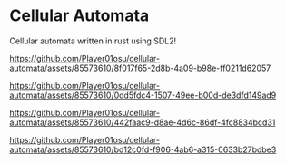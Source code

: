 
# Cellular Automata

Cellular automata written in rust using SDL2!



https://github.com/Player01osu/cellular-automata/assets/85573610/8f017f65-2d8b-4a09-b98e-ff0211d62057



https://github.com/Player01osu/cellular-automata/assets/85573610/0dd5fdc4-1507-49ee-b00d-de3dfd149ad9



https://github.com/Player01osu/cellular-automata/assets/85573610/442faac9-d8ae-4d6c-86df-4fc8834bcd31



https://github.com/Player01osu/cellular-automata/assets/85573610/bd12c0fd-f906-4ab6-a315-0633b27bdbe3

